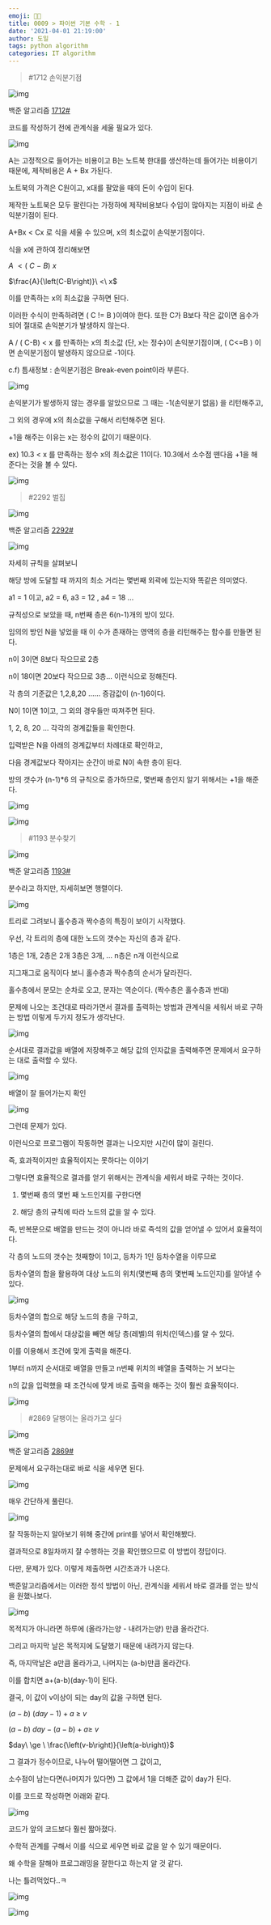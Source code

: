```yaml
---
emoji: 👨‍💻
title: 0009 > 파이썬 기본 수학 - 1
date: '2021-04-01 21:19:00'
author: 도일
tags: python algorithm
categories: IT algorithm
---
```


> \#1712 손익분기점

![img](./img/image-1636008656955122.png)



백준 알고리즘 [1712#](https://www.acmicpc.net/problem/1712)



코드를 작성하기 전에 관계식을 세울 필요가 있다.

![img](./img/image-1636008656956124.png)

A는 고정적으로 들어가는 비용이고 B는 노트북 한대를 생산하는데 들어가는 비용이기 때문에, 제작비용은 A + Bx 가된다.

노트북의 가격은 C원이고, x대를 팔았을 때의 돈이 수입이 된다.

제작한 노트북은 모두 팔린다는 가정하에 제작비용보다 수입이 많아지는 지점이 바로 손익분기점이 된다.

A+Bx < Cx 로 식을 세울 수 있으며, x의 최소값이 손익분기점이다.

식을 x에 관하여 정리해보면

$A\ <\left(\ C\ -\ B\right)\ x$

$\frac{A}{\left(C-B\right)}\ <\ x$

이를 만족하는 x의 최소값을 구하면 된다.

이러한 수식이 만족하려면 ( C != B )이여야 한다. 또한 C가 B보다 작은 값이면 음수가 되어 절대로 손익분기가 발생하지 않는다.

A / ( C-B) < x 를 만족하는 x의 최소값 (단, x는 정수)이 손익분기점이며, ( C<=B ) 이면 손익분기점이 발생하지 않으므로 -1이다.



c.f) 틈새정보 : 손익분기점은 Break-even point이라 부른다.



![img](./img/image-1636008656956123.png)

손익분기가 발생하지 않는 경우를 알았으므로 그 때는 -1(손익분기 없음) 을 리턴해주고,

그 외의 경우에 x의 최소값을 구해서 리턴해주면 된다.

+1을 해주는 이유는 x는 정수의 값이기 때문이다.

ex) 10.3 < x 를 만족하는 정수 x의 최소값은 11이다. 10.3에서 소수점 뗀다음 +1을 해준다는 것을 볼 수 있다.



![img](./img/image-1636008656956125.png)









> \#2292 벌집

![img](./img/image-1636008656957126.png)

백준 알고리즘 [2292#](https://www.acmicpc.net/problem/2292)



![img](./img/image-1636008656957129.png)

자세히 규칙을 살펴보니

해당 방에 도달할 때 까지의 최소 거리는 몇번째 외곽에 있는지와 똑같은 의미였다.

a1 = 1 이고, a2 = 6, a3 = 12 , a4 = 18 ...

규칙성으로 보았을 때, n번째 층은 6(n-1)개의 방이 있다.

임의의 방인 N을 넣었을 때 이 수가 존재하는 영역의 층을 리턴해주는 함수를 만들면 된다.



n이 3이면 8보다 작으므로 2층

n이 18이면 20보다 작으므로 3층... 이런식으로 정해진다.

각 층의 기준값은 1,2,8,20 ...... 증감값이 (n-1)6이다.



N이 1이면 1이고, 그 외의 경우들만 따져주면 된다.

1, 2, 8, 20 ... 각각의 경계값들을 확인한다.

입력받은 N을 아래의 경계값부터 차례대로 확인하고, 

다음 경계값보다 작아지는 순간이 바로 N이 속한 층이 된다.

방의 갯수가 (n-1)*6 의 규칙으로 증가하므로, 몇번째 층인지 알기 위해서는 +1을 해준다.

![img](./img/image-1636008656957127.png)

![img](./img/image-1636008656957128.png)





> \#1193 분수찾기



![img](./img/image-1636008656957130.png)

백준 알고리즘 [1193#](https://www.acmicpc.net/problem/1193)

분수라고 하지만, 자세히보면 행렬이다.

![img](./img/image-1636008656957131.png)



트리로 그려보니 홀수층과 짝수층의 특징이 보이기 시작했다.

우선, 각 트리의 층에 대한 노드의 갯수는  자신의 층과 같다.

1층은 1개, 2층은 2개 3층은 3개, ... n층은 n개 이런식으로

지그재그로 움직이다 보니 홀수층과 짝수층의 순서가 달라진다.

홀수층에서 분모는 순차로 오고, 분자는 역순이다. (짝수층은 홀수층과 반대)

문제에 나오는 조건대로 따라가면서 결과를 출력하는 방법과 관계식을 세워서 바로 구하는 방법 이렇게 두가지 정도가 생각난다.

![img](./img/image-1636008656957132.png)

순서대로 결과값을 배열에 저장해주고 해당 값의 인자값을 출력해주면 문제에서 요구하는 대로 출력할 수 있다.

![img](./img/image.png)

배열이 잘 들어가는지 확인

![img](./img/image-1636008656958135.png)

그런데 문제가 있다.

이런식으로 프로그램이 작동하면 결과는 나오지만 시간이 많이 걸린다.

즉, 효과적이지만 효율적이지는 못하다는 이야기

그렇다면 효율적으로 결과를 얻기 위해서는 관계식을 세워서 바로 구하는 것이다.

1) 몇번째 층의 몇번 째 노드인지를 구한다면

2) 해당 층의 규칙에 따라 노드의 값을 알 수 있다.

즉, 반복문으로 배열을 만드는 것이 아니라 바로 즉석의 값을 얻어낼 수 있어서 효율적이다.



각 층의 노드의 갯수는 첫째항이 1이고, 등차가 1인 등차수열을 이루므로

등차수열의 합을 활용하여 대상 노드의 위치(몇번째 층의 몇번째 노드인지)를 알아낼 수 있다.

![img](./img/image-1636008656958134.png)

등차수열의 합으로 해당 노드의 층을 구하고,

등차수열의 합에서 대상값을 빼면 해당 층(레벨)의 위치(인덱스)를 알 수 있다.

이를 이용해서 조건에 맞게 출력을 해준다.

1부터 n까지 순서대로 배열을 만들고 n번째 위치의 배열을 출력하는 거 보다는

n의 값을 입력했을 때 조건식에 맞게 바로 출력을 해주는 것이 훨씬 효율적이다.



![img](./img/image-1636008656958136.png)





> \#2869 달팽이는 올라가고 싶다

![img](./img/image-1636008656958137.png)

백준 알고리즘 [2869#](https://www.acmicpc.net/problem/2869)



문제에서 요구하는대로 바로 식을 세우면 된다.

![img](./img/image-1636008656958139.png)

매우 간단하게 풀린다.

![img](./img/image-1636008656958138.png)

잘 작동하는지 알아보기 위해 중간에 print를 넣어서 확인해봤다.

결과적으로 8일차까지 잘 수행하는 것을 확인했으므로 이 방법이 정답이다.

다만, 문제가 있다. 이렇게 제출하면 시간초과가 나온다.

백준알고리즘에서는 이러한 정석 방법이 아닌, 관계식을 세워서 바로 결과를 얻는 방식을 원했나보다.



![img](./img/image-1636008656958140.png)



목적지가 아니라면 하루에 (올라가는양 - 내려가는양) 만큼 올라간다.

그리고 마지막 날은 목적지에 도달했기 때문에 내려가지 않는다.

즉, 마지막날은 a만큼 올라가고, 나머지는 (a-b)만큼 올라간다.

이를 합치면 a+(a-b)(day-1)이 된다.

결국, 이 값이 v이상이 되는 day의 값을 구하면 된다.

$(a-b)\ (day-1)+a\ \ge \ v$

$\left(a-b\right)\ day-\left(a-b\right)+a\ge \ v$

$day\ \ge \ \frac{\left(v-b\right)}{\left(a-b\right)}$

그 결과가 정수이므로, 나누어 떨어떨어면 그 값이고,

소수점이 남는다면(나머지가 있다면) 그 값에서 1을 더해준 값이 day가 된다.

이를 코드로 작성하면 아래와 같다.



![img](./img/image-1636008656958141.png)

코드가 앞의 코드보다 훨씬 짧아졌다.

수학적 관계를 구해서 이를 식으로 세우면 바로 값을 알 수 있기 때문이다.

왜 수학을 잘해야 프로그래밍을 잘한다고 하는지 알 것 같다.

나는 틀려먹었다..ㅋ

![img](./img/original_24.gif)

![img](./img/image-1636008656959143.png)